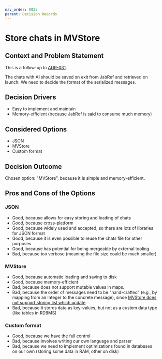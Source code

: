 ```yaml
---
nav_order: 0033
parent: Decision Records
---
```


# Store chats in MVStore

## Context and Problem Statement

This is a follow-up to [ADR-031](0032-store-chats-in-local-user-folder).

The chats with AI should be saved on exit from JabRef and retrieved on launch. We need to decide the format of
the serialized messages.

## Decision Drivers

* Easy to implement and maintain
* Memory-efficient (because JabRef is said to consume much memory)

## Considered Options

* JSON
* MVStore
* Custom format

## Decision Outcome

Chosen option: "MVStore", because it is simple and memory-efficient.

## Pros and Cons of the Options

### JSON

* Good, because allows for easy storing and loading of chats
* Good, because cross-platform
* Good, because widely used and accepted, so there are lots of libraries for JSON format
* Good, because it is even possible to reuse the chats file for other purposes
* Good, because has potential for being mergeable by external tooling
* Bad, because too verbose (meaning the file size could be much smaller)

### MVStore

* Good, because automatic loading and saving to disk
* Good, because memory-efficient
* Bad, because does not support mutable values in maps.
* Bad, because the order of messages need to be "hand-crafted" (e.g., by mapping from an Integer to the concrete message), since [MVStore does not support storing list which update](https://github.com/koppor/mvstore-mwe/pull/1).
* Bad, because it stores data as key-values, but not as a custom data type (like tables in RDBMS)

### Custom format

* Good, because we have the full control
* Bad, because involves writing our own language and parser
* Bad, because we need to implement optimizations found in databases on our own (storing some data in RAM, other on disk)
